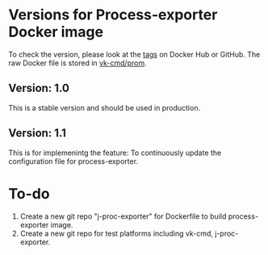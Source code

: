 # Versions for Process-exporter Docker image
To check the version, please look at the [tags](https://hub.docker.com/repository/docker/jlabtsai/process-exporter/tags) on Docker Hub or GitHub. The raw Docker file is stored in [vk-cmd/prom](https://github.com/tsaie79/vk-cmd).

## Version: 1.0
This is a stable version and should be used in production.

## Version: 1.1 
This is for implemenintg the feature: To continuously update the configuration file for process-exporter.


# To-do
1. Create a new git repo "j-proc-exporter" for Dockerfile to build process-exporter image.
2. Create a new git repo for test platforms including vk-cmd, j-proc-exporter.